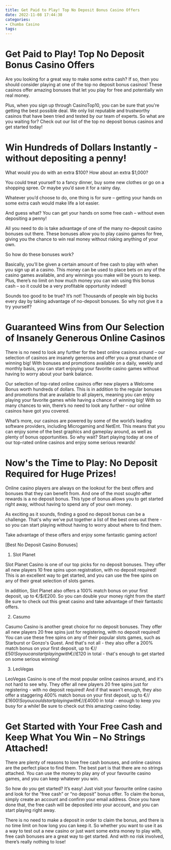 ```yaml
---
title: Get Paid to Play! Top No Deposit Bonus Casino Offers 
date: 2022-11-08 17:44:38
categories:
- Chumba Casino
tags:
---
```



#  Get Paid to Play! Top No Deposit Bonus Casino Offers 

Are you looking for a great way to make some extra cash? If so, then you should consider playing at one of the top no deposit bonus casinos! These casinos offer amazing bonuses that let you play for free and potentially win real money.

Plus, when you sign up through CasinoTop10, you can be sure that you're getting the best possible deal. We only list reputable and trustworthy casinos that have been tried and tested by our team of experts. So what are you waiting for? Check out our list of the top no deposit bonus casinos and get started today!

#  $$$$ Win Hundreds of Dollars Instantly - without depositing a penny! 

What would you do with an extra $100? How about an extra $1,000?

You could treat yourself to a fancy dinner, buy some new clothes or go on a shopping spree. Or maybe you’d save it for a rainy day.

Whatever you’d choose to do, one thing is for sure – getting your hands on some extra cash would make life a lot easier.

And guess what? You can get your hands on some free cash – without even depositing a penny!

All you need to do is take advantage of one of the many no-deposit casino bonuses out there. These bonuses allow you to play casino games for free, giving you the chance to win real money without risking anything of your own.

So how do these bonuses work?

Basically, you’ll be given a certain amount of free cash to play with when you sign up at a casino. This money can be used to place bets on any of the casino games available, and any winnings you make will be yours to keep. Plus, there’s no limit on how much money you can win using this bonus cash – so it could be a very profitable opportunity indeed!

Sounds too good to be true? It’s not! Thousands of people win big bucks every day by taking advantage of no-deposit bonuses. So why not give it a try yourself?

#  Guaranteed Wins from Our Selection of Insanely Generous Online Casinos 

There is no need to look any further for the best online casinos around – our selection of casinos are insanely generous and offer you a great chance of winning big! With bonuses and promotions available on a daily, weekly and monthly basis, you can start enjoying your favorite casino games without having to worry about your bank balance.

Our selection of top-rated online casinos offer new players a Welcome Bonus worth hundreds of dollars. This is in addition to the regular bonuses and promotions that are available to all players, meaning you can enjoy playing your favorite games while having a chance of winning big! With so many chances to win, there’s no need to look any further – our online casinos have got you covered.

What’s more, our casinos are powered by some of the world’s leading software providers, including Microgaming and NetEnt. This means that you can enjoy some of the best graphics and gameplay around, as well as plenty of bonus opportunities. So why wait? Start playing today at one of our top-rated online casinos and enjoy some serious rewards!

#  Now's the Time to Play: No Deposit Required for Huge Prizes! 

Online casino players are always on the lookout for the best offers and bonuses that they can benefit from. And one of the most sought-after rewards is a no deposit bonus. This type of bonus allows you to get started right away, without having to spend any of your own money.

As exciting as it sounds, finding a good no deposit bonus can be a challenge. That's why we've put together a list of the best ones out there - so you can start playing without having to worry about where to find them.

Take advantage of these offers and enjoy some fantastic gaming action!

[Best No Deposit Casino Bonuses]

1. Slot Planet 

Slot Planet Casino is one of our top picks for no deposit bonuses. They offer all new players 10 free spins upon registration, with no deposit required! This is an excellent way to get started, and you can use the free spins on any of their great selection of slots games.

In addition, Slot Planet also offers a 100% match bonus on your first deposit, up to €/$/£200. So you can double your money right from the start! Be sure to check out this great casino and take advantage of their fantastic offers. 

2. Casumo 

Casumo Casino is another great choice for no deposit bonuses. They offer all new players 20 free spins just for registering, with no deposit required! You can use these free spins on any of their popular slots games, such as Starburst or Gonzo's Quest. And that's not all - they also offer a 200% match bonus on your first deposit, up to €/$/£50! So you can start playing with €/$/£120 in total - that's enough to get started on some serious winning! 

3. LeoVegas 

LeoVegas Casino is one of the most popular online casinos around, and it's not hard to see why. They offer all new players 20 free spins just for registering - with no deposit required! And if that wasn't enough, they also offer a staggering 400% match bonus on your first deposit, up to €/$/£1600! So you could start playing with €/$/£4000 in total - enough to keep you busy for a while! Be sure to check out this amazing casino today.

#  Get Started with Your Free Cash and Keep What You Win – No Strings Attached!

There are plenty of reasons to love free cash bonuses, and online casinos are the perfect place to find them. The best part is that there are no strings attached. You can use the money to play any of your favourite casino games, and you can keep whatever you win.

So how do you get started? It’s easy! Just visit your favourite online casino and look for the “free cash” or “no deposit” bonus offer. To claim the bonus, simply create an account and confirm your email address. Once you have done that, the free cash will be deposited into your account, and you can start playing right away.

There is no need to make a deposit in order to claim the bonus, and there is no time limit on how long you can keep it. So whether you want to use it as a way to test out a new casino or just want some extra money to play with, free cash bonuses are a great way to get started. And with no risk involved, there’s really nothing to lose!